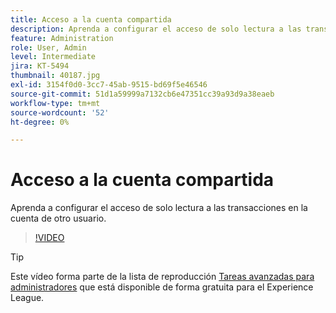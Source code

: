 ```yaml
---
title: Acceso a la cuenta compartida
description: Aprenda a configurar el acceso de solo lectura a las transacciones en la cuenta de otro usuario
feature: Administration
role: User, Admin
level: Intermediate
jira: KT-5494
thumbnail: 40187.jpg
exl-id: 3154f0d0-3cc7-45ab-9515-bd69f5e46546
source-git-commit: 51d1a59999a7132cb6e47351cc39a93d9a38eaeb
workflow-type: tm+mt
source-wordcount: '52'
ht-degree: 0%

---
```


# Acceso a la cuenta compartida

Aprenda a configurar el acceso de solo lectura a las transacciones en la cuenta de otro usuario.

>[!VIDEO](https://video.tv.adobe.com/v/40187?quality=12&learn=on&hidetitle=true)

>[!TIP]
>
>Este vídeo forma parte de la lista de reproducción [Tareas avanzadas para administradores](https://experienceleague.adobe.com/es/playlists/acrobat-sign-perform-advanced-tasks-administrators) que está disponible de forma gratuita para el Experience League.
